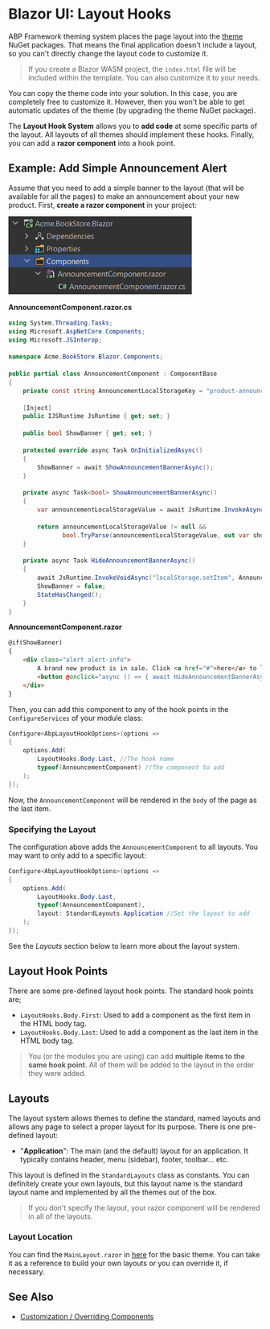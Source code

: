 # Blazor UI: Layout Hooks

ABP Framework theming system places the page layout into the [theme](Theming.md) NuGet packages. That means the final application doesn't include a layout, so you can't directly change the layout code to customize it.

> If you create a Blazor WASM project, the `index.html` file will be included within the template. You can also customize it to your needs.

You can copy the theme code into your solution. In this case, you are completely free to customize it. However, then you won't be able to get automatic updates of the theme (by upgrading the theme NuGet package).

The **Layout Hook System** allows you to **add code** at some specific parts of the layout. All layouts of all themes should implement these hooks. Finally, you can add a **razor component** into a hook point.

## Example: Add Simple Announcement Alert

Assume that you need to add a simple banner to the layout (that will be available for all the pages) to make an announcement about your new product. First, **create a razor component** in your project:

![bookstore-banner-component](../../images/bookstore-banner-component.png)

**AnnouncementComponent.razor.cs**

```csharp
using System.Threading.Tasks;
using Microsoft.AspNetCore.Components;
using Microsoft.JSInterop;

namespace Acme.BookStore.Blazor.Components;

public partial class AnnouncementComponent : ComponentBase
{
    private const string AnnouncementLocalStorageKey = "product-announcement-status";

    [Inject]
    public IJSRuntime JsRuntime { get; set; }

    public bool ShowBanner { get; set; }

    protected override async Task OnInitializedAsync()
    {
        ShowBanner = await ShowAnnouncementBannerAsync();
    }

    private async Task<bool> ShowAnnouncementBannerAsync()
    {
        var announcementLocalStorageValue = await JsRuntime.InvokeAsync<string>("localStorage.getItem", AnnouncementLocalStorageKey);

        return announcementLocalStorageValue != null && 
               bool.TryParse(announcementLocalStorageValue, out var showAnnouncementBanner) && showAnnouncementBanner;
    }

    private async Task HideAnnouncementBannerAsync()
    {
        await JsRuntime.InvokeVoidAsync("localStorage.setItem", AnnouncementLocalStorageKey, true);
        ShowBanner = false;
        StateHasChanged();
    }
}
```

**AnnouncementComponent.razor**

```html
@if(ShowBanner)
{
    <div class="alert alert-info">
        A brand new product is in sale. Click <a href="#">here</a> to learn more.
        <button @onclick="async () => { await HideAnnouncementBannerAsync(); }">Hide</button>
    </div>
}
```

Then, you can add this component to any of the hook points in the `ConfigureServices` of your module class:

```csharp
Configure<AbpLayoutHookOptions>(options =>
{
    options.Add(
        LayoutHooks.Body.Last, //The hook name
        typeof(AnnouncementComponent) //The component to add
    );
});
```

Now, the `AnnouncementComponent` will be rendered in the `body` of the page as the last item.

### Specifying the Layout

The configuration above adds the `AnnouncementComponent` to all layouts. You may want to only add to a specific layout:

````csharp
Configure<AbpLayoutHookOptions>(options =>
{
    options.Add(
        LayoutHooks.Body.Last,
        typeof(AnnouncementComponent),
        layout: StandardLayouts.Application //Set the layout to add
    );
});
````

See the *Layouts* section below to learn more about the layout system.

## Layout Hook Points

There are some pre-defined layout hook points. The standard hook points are;

* `LayoutHooks.Body.First`: Used to add a component as the first item in the HTML body tag.
* `LayoutHooks.Body.Last`: Used to add a component as the last item in the HTML body tag.

> You (or the modules you are using) can add **multiple items to the same hook point**. All of them will be added to the layout in the order they were added.

## Layouts

The layout system allows themes to define the standard, named layouts and allows any page to select a proper layout for its purpose. There is one pre-defined layout:

* "**Application**": The main (and the default) layout for an application. It typically contains header, menu (sidebar), footer, toolbar... etc. 

This layout is defined in the `StandardLayouts` class as constants. You can definitely create your own layouts, but this layout name is the standard layout name and implemented by all the themes out of the box.

> If you don't specify the layout, your razor component will be rendered in all of the layouts.

### Layout Location

You can find the `MainLayout.razor` in [here](https://github.com/abpframework/abp/blob/dev/modules/basic-theme/src/Volo.Abp.AspNetCore.Components.Web.BasicTheme/Themes/Basic/MainLayout.razor) for the basic theme. You can take it as a reference to build your own layouts or you can override it, if necessary.

## See Also

* [Customization / Overriding Components](Customization-Overriding-Components.md)